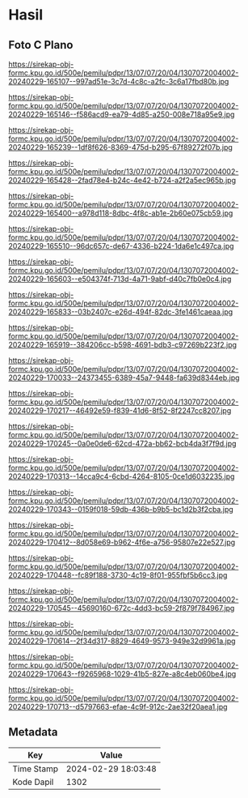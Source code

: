 # Hasil

## Foto C Plano

https://sirekap-obj-formc.kpu.go.id/500e/pemilu/pdpr/13/07/07/20/04/1307072004002-20240229-165107--997ad51e-3c7d-4c8c-a2fc-3c6a17fbd80b.jpg

https://sirekap-obj-formc.kpu.go.id/500e/pemilu/pdpr/13/07/07/20/04/1307072004002-20240229-165146--f586acd9-ea79-4d85-a250-008e718a95e9.jpg

https://sirekap-obj-formc.kpu.go.id/500e/pemilu/pdpr/13/07/07/20/04/1307072004002-20240229-165239--1df8f626-8369-475d-b295-67f89272f07b.jpg

https://sirekap-obj-formc.kpu.go.id/500e/pemilu/pdpr/13/07/07/20/04/1307072004002-20240229-165428--2fad78e4-b24c-4e42-b724-a2f2a5ec965b.jpg

https://sirekap-obj-formc.kpu.go.id/500e/pemilu/pdpr/13/07/07/20/04/1307072004002-20240229-165400--a978d118-8dbc-4f8c-ab1e-2b60e075cb59.jpg

https://sirekap-obj-formc.kpu.go.id/500e/pemilu/pdpr/13/07/07/20/04/1307072004002-20240229-165510--96dc657c-de67-4336-b224-1da6e1c497ca.jpg

https://sirekap-obj-formc.kpu.go.id/500e/pemilu/pdpr/13/07/07/20/04/1307072004002-20240229-165603--e504374f-713d-4a71-9abf-d40c7fb0e0c4.jpg

https://sirekap-obj-formc.kpu.go.id/500e/pemilu/pdpr/13/07/07/20/04/1307072004002-20240229-165833--03b2407c-e26d-494f-82dc-3fe1461caeaa.jpg

https://sirekap-obj-formc.kpu.go.id/500e/pemilu/pdpr/13/07/07/20/04/1307072004002-20240229-165919--384206cc-b598-4691-bdb3-c97269b223f2.jpg

https://sirekap-obj-formc.kpu.go.id/500e/pemilu/pdpr/13/07/07/20/04/1307072004002-20240229-170033--24373455-6389-45a7-9448-fa639d8344eb.jpg

https://sirekap-obj-formc.kpu.go.id/500e/pemilu/pdpr/13/07/07/20/04/1307072004002-20240229-170217--46492e59-f839-41d6-8f52-8f2247cc8207.jpg

https://sirekap-obj-formc.kpu.go.id/500e/pemilu/pdpr/13/07/07/20/04/1307072004002-20240229-170245--0a0e0de6-62cd-472a-bb62-bcb4da3f7f9d.jpg

https://sirekap-obj-formc.kpu.go.id/500e/pemilu/pdpr/13/07/07/20/04/1307072004002-20240229-170313--14cca9c4-6cbd-4264-8105-0ce1d6032235.jpg

https://sirekap-obj-formc.kpu.go.id/500e/pemilu/pdpr/13/07/07/20/04/1307072004002-20240229-170343--0159f018-59db-436b-b9b5-bc1d2b3f2cba.jpg

https://sirekap-obj-formc.kpu.go.id/500e/pemilu/pdpr/13/07/07/20/04/1307072004002-20240229-170412--8d058e69-b962-4f6e-a756-95807e22e527.jpg

https://sirekap-obj-formc.kpu.go.id/500e/pemilu/pdpr/13/07/07/20/04/1307072004002-20240229-170448--fc89f188-3730-4c19-8f01-955fbf5b6cc3.jpg

https://sirekap-obj-formc.kpu.go.id/500e/pemilu/pdpr/13/07/07/20/04/1307072004002-20240229-170545--45690160-672c-4dd3-bc59-2f879f784967.jpg

https://sirekap-obj-formc.kpu.go.id/500e/pemilu/pdpr/13/07/07/20/04/1307072004002-20240229-170614--2f34d317-8829-4649-9573-949e32d9961a.jpg

https://sirekap-obj-formc.kpu.go.id/500e/pemilu/pdpr/13/07/07/20/04/1307072004002-20240229-170643--f9265968-1029-41b5-827e-a8c4eb060be4.jpg

https://sirekap-obj-formc.kpu.go.id/500e/pemilu/pdpr/13/07/07/20/04/1307072004002-20240229-170713--d5797663-efae-4c9f-912c-2ae32f20aea1.jpg


## Metadata

| Key        | Value               |
| ---------- | ------------------- |
| Time Stamp | 2024-02-29 18:03:48 |
| Kode Dapil | 1302                |



